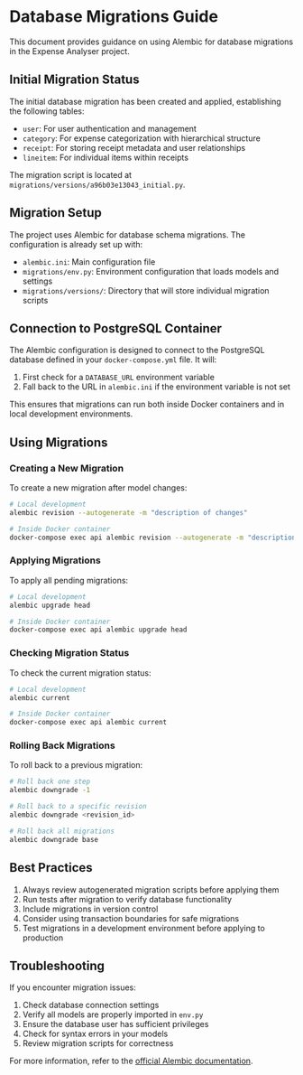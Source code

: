 # Database Migrations Guide

This document provides guidance on using Alembic for database migrations in the Expense Analyser project.

## Initial Migration Status

The initial database migration has been created and applied, establishing the following tables:
- `user`: For user authentication and management
- `category`: For expense categorization with hierarchical structure
- `receipt`: For storing receipt metadata and user relationships
- `lineitem`: For individual items within receipts

The migration script is located at `migrations/versions/a96b03e13043_initial.py`.

## Migration Setup

The project uses Alembic for database schema migrations. The configuration is already set up with:

- `alembic.ini`: Main configuration file
- `migrations/env.py`: Environment configuration that loads models and settings
- `migrations/versions/`: Directory that will store individual migration scripts

## Connection to PostgreSQL Container

The Alembic configuration is designed to connect to the PostgreSQL database defined in your `docker-compose.yml` file. It will:

1. First check for a `DATABASE_URL` environment variable
2. Fall back to the URL in `alembic.ini` if the environment variable is not set

This ensures that migrations can run both inside Docker containers and in local development environments.

## Using Migrations

### Creating a New Migration

To create a new migration after model changes:

```bash
# Local development
alembic revision --autogenerate -m "description of changes"

# Inside Docker container
docker-compose exec api alembic revision --autogenerate -m "description of changes"
```

### Applying Migrations

To apply all pending migrations:

```bash
# Local development
alembic upgrade head

# Inside Docker container
docker-compose exec api alembic upgrade head
```

### Checking Migration Status

To check the current migration status:

```bash
# Local development
alembic current

# Inside Docker container
docker-compose exec api alembic current
```

### Rolling Back Migrations

To roll back to a previous migration:

```bash
# Roll back one step
alembic downgrade -1

# Roll back to a specific revision
alembic downgrade <revision_id>

# Roll back all migrations
alembic downgrade base
```

## Best Practices

1. Always review autogenerated migration scripts before applying them
2. Run tests after migration to verify database functionality
3. Include migrations in version control
4. Consider using transaction boundaries for safe migrations
5. Test migrations in a development environment before applying to production

## Troubleshooting

If you encounter migration issues:

1. Check database connection settings
2. Verify all models are properly imported in `env.py`
3. Ensure the database user has sufficient privileges
4. Check for syntax errors in your models
5. Review migration scripts for correctness

For more information, refer to the [official Alembic documentation](https://alembic.sqlalchemy.org/en/latest/).
